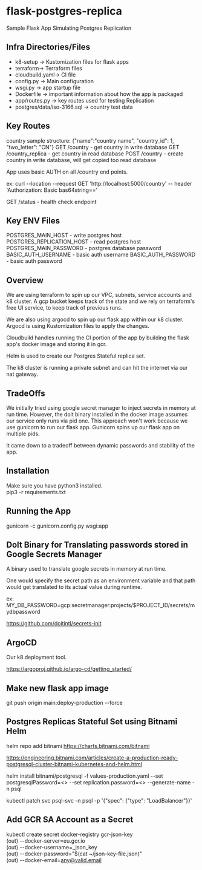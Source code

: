 # flask-postgres-replica
Sample Flask App Simulating Postgres Replication

## Infra Directories/Files
* k8-setup -> Kustomization files for flask apps
* terraform-> Terraform files
* cloudbuild.yaml-> CI file
* config.py -> Main configuration
* wsgi.py -> app startup file
* Dockerfile -> important information about how the app is packaged
* app/routes.py -> key routes used for testing Replication
* postgres/data/iso-3166.sql -> country test data

## Key Routes
country sample structure: {"name":"country name", "country_id": 1, "two_letter": "CN"}
GET /country - get country in write database
GET /country_replica  - get country in read database
POST /country - create country in write database, will get copied too read database

App uses basic AUTH on all /country end points.

ex: curl --location --request GET 'http://localhost:5000/country' -- header 'Authorization: Basic bas64string=='

GET /status - health check endpoint

## Key ENV Files

POSTGRES_MAIN_HOST - write postgres host
POSTGRES_REPLICATION_HOST - read postgres host
POSTGRES_MAIN_PASSWORD - postgres database password
BASIC_AUTH_USERNAME - basic auth username
BASIC_AUTH_PASSWORD - basic auth password

## Overview

We are using terraform to spin up our VPC, subnets, service accounts and k8 cluster.
A gcp bucket keeps track of the state and we rely on terraform's free UI service, to keep
track of previous runs.

We are also using argocd to spin up our flask app within our k8 cluster.
Argocd is using Kustomization files to apply the changes.

Cloudbuild handles running the CI portion of the app by building the flask app's
docker image and storing it in gcr.

Helm is used to create our Postgres Stateful replica set.

The k8 cluster is running a private subnet and can hit the internet via our
nat gateway.

## TradeOffs

We initially tried using google secret manager to inject secrets in memory
at run time.  However, the doit binary installed in the docker image assumes our
service only runs via pid one.  This approach won't work because we use gunicorn to run our flask app. Gunicorn spins up our flask app on multiple pids.  

It came down to a tradeoff between dynamic passwords and stability of the app.


## Installation
Make sure you have python3 installed.  
pip3 -r requirements.txt

## Running the App
gunicorn -c gunicorn.config.py wsgi:app


## DoIt Binary for Translating passwords stored in Google Secrets Manager

A binary used to translate google secrets in memory at run time.

One would specify the secret path as an environment variable and that path
would get translated to its actual value during runtime.

ex: MY_DB_PASSWORD=gcp:secretmanager:projects/$PROJECT_ID/secrets/mydbpassword

https://github.com/doitintl/secrets-init


## ArgoCD
Our k8 deployment tool.

https://argoproj.github.io/argo-cd/getting_started/


## Make new flask app image
git push origin main:deploy-production --force

## Postgres Replicas Stateful Set using Bitnami Helm

helm repo add bitnami https://charts.bitnami.com/bitnami

https://engineering.bitnami.com/articles/create-a-production-ready-postgresql-cluster-bitnami-kubernetes-and-helm.html

helm install  bitnami/postgresql -f values-production.yaml --set postgresqlPassword=<> --set replication.password=<> --generate-name -n psql

kubectl patch svc psql-svc -n psql -p '{"spec": {"type": "LoadBalancer"}}'

## Add GCR SA Account as a Secret


kubectl create secret docker-registry gcr-json-key \
(out) --docker-server=eu.gcr.io \
(out) --docker-username=_json_key \
(out) --docker-password="$(cat ~/json-key-file.json)" \
(out) --docker-email=any@valid.email

